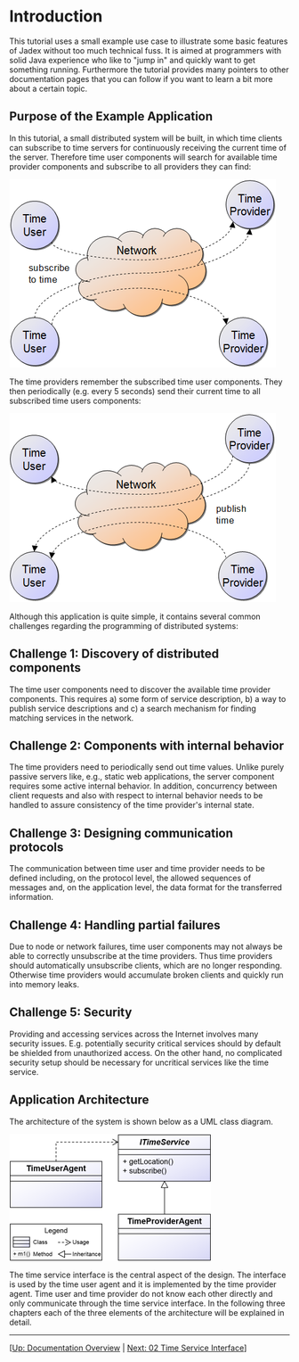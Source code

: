 # Introduction

This tutorial uses a small example use case to illustrate some basic features of Jadex without too much technical fuss. It is aimed at programmers with solid Java experience who like to "jump in" and quickly want to get something running. Furthermore the tutorial provides many pointers to other documentation pages that you can follow if you want to learn a bit more about a certain topic.

## Purpose of the Example Application

In this tutorial, a small distributed system will be built, in which time clients can subscribe to time servers for continuously receiving the current time of the server. Therefore time user components will search for available time provider components and subscribe to all providers they can find:

![Time users subscribing to time providers](subscribe.png "Time users subscribing to time providers")

The time providers remember the subscribed time user components. They then periodically (e.g. every 5 seconds) send their current time to all subscribed time users components:

![Time providers publishing their current time to time users](publish.png "Time providers publishing their current time to time users")

Although this application is quite simple, it contains several common challenges regarding the programming of distributed systems:

## Challenge 1: Discovery of distributed components

The time user components need to discover the available time provider components. This requires a) some form of service description, b) a way to publish service descriptions and c) a search mechanism for finding matching services in the network.

## Challenge 2: Components with internal behavior

The time providers need to periodically send out time values. Unlike purely passive servers like, e.g., static web applications, the server component requires some active internal behavior. In addition, concurrency between client requests and also with respect to internal behavior needs to be handled to assure consistency of the time provider's internal state.

## Challenge 3: Designing communication protocols

The communication between time user and time provider needs to be defined including, on the protocol level, the allowed sequences of messages and, on the application level, the data format for the transferred information.

## Challenge 4: Handling partial failures

Due to node or network failures, time user components may not always be able to correctly unsubscribe at the time providers. Thus time providers should automatically unsubscribe clients, which are no longer responding. Otherwise time providers would accumulate broken clients and quickly run into memory leaks.

## Challenge 5: Security

Providing and accessing services across the Internet involves many security issues. E.g. potentially security critical services should by default be shielded from unauthorized access. On the other hand, no complicated security setup should be necessary for uncritical services like the time service.

## Application Architecture

The architecture of the system is shown below as a UML class diagram.

![UML class diagram of the time user / time provider system architecture](timearch.png "UML class diagram of the time user / time provider system architecture")

The time service interface is the central aspect of the design.
The interface is used by the time user agent and it is implemented by the time provider agent.
Time user and time provider do not know each other directly and only communicate through the time service interface.
In the following three chapters each of the three elements of the architecture will be explained in detail.

---
[[Up: Documentation Overview](../../index.md) | [Next: 02 Time Service Interface](02%20Time%20Service%20Interface.md)]

